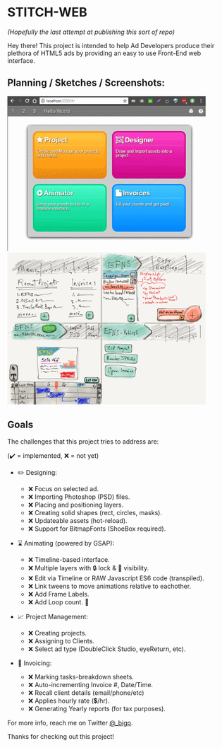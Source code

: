 STITCH-WEB
==========

*(Hopefully the last attempt at publishing this sort of repo)*

Hey there! This project is intended to help Ad Developers produce their plethora of HTML5 ads by providing an easy to use Front-End web interface.

Planning / Sketches / Screenshots:
----------------------------------

<kbd>
<img src="https://raw.githubusercontent.com/bigp/stitch-web/master/docs/imgs/stitch-web-demo-01.gif" width=450 alt="Early Demo of stitch-web" />
</kbd>

<br/>

<kbd>
<img src="https://raw.githubusercontent.com/bigp/stitch-web/master/docs/imgs/stitch-web-sketch.png" width=450 alt="Sketch Planning for stitch-web, made with Paper by 53" />
</kbd>


Goals
-----
 
The challenges that this project tries to address are:

(:heavy_check_mark: = implemented, :x: = not yet)

 - :pencil2: Designing:
   - :x: Focus on selected ad.
   - :x: Importing Photoshop (PSD) files.
   - :x: Placing and positioning layers.
   - :x: Creating solid shapes (rect, circles, masks).
   - :x: Updateable assets (hot-reload).
   - :x: Support for BitmapFonts (ShoeBox required).
 
 - :hourglass: Animating (powered by GSAP):
   - :x: Timeline-based interface.
   - :x: Multiple layers with :lock: lock & :eyes: visibility.
   - :x: Edit via Timeline or RAW Javascript ES6 code (transpiled).
   - :x: Link tweens to move animations relative to eachother.
   - :x: Add Frame Labels.
   - :x: Add Loop count. :repeat:
   
 - :chart_with_upwards_trend: Project Management:
   - :x: Creating projects.
   - :x: Assigning to Clients.
   - :x: Select ad type (DoubleClick Studio, eyeReturn, etc).
 
 - :blue_book: Invoicing:
   - :x: Marking tasks-breakdown sheets.
   - :x: Auto-incrementing Invoice #, Date/Time.
   - :x: Recall client details (email/phone/etc)
   - :x: Applies hourly rate (:heavy_dollar_sign:/hr).
   - :x: Generating Yearly reports (for tax purposes).
   
For more info, reach me on Twitter [@_bigp](https://twitter.com/_bigp).

Thanks for checking out this project!
   